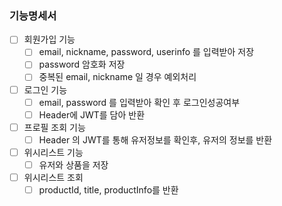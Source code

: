 ### 기능명세서
 - [ ] 회원가입 기능
   - [ ] email, nickname, password, userinfo 를 입력받아 저장
   - [ ] password 암호화 저장
   - [ ] 중복된 email, nickname 일 경우 예외처리
 - [ ] 로그인 기능
   - [ ] email, password 를 입력받아 확인 후 로그인성공여부
   - [ ] Header에 JWT를 담아 반환
 - [ ] 프로필 조회 기능
   - [ ] Header 의 JWT를 통해 유저정보를 확인후, 유저의 정보를 반환

 -[ ] 위시리스트 기능
   -[ ] 유저와 상품을 저장
 - [ ] 위시리스트 조회
   - [ ] productId, title, productInfo를 반환